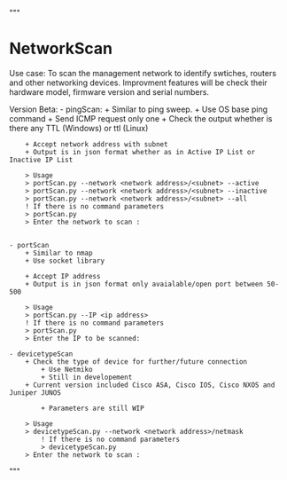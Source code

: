 """
# NetworkScan
 Use case: 
 To scan the management network to identify swtiches, routers and other networking devices. Improvment features will be check their hardware model, firmware version and serial numbers.
 
 Version Beta:
	- pingScan:
		+ Similar to ping sweep.
		+ Use OS base ping command
		+ Send ICMP request only one
		+ Check the output whether is there any TTL (Windows) or ttl (Linux)
		
		+ Accept network address with subnet
		+ Output is in json format whether as in Active IP List or Inactive IP List
		
		> Usage
		> portScan.py --network <network address>/<subnet> --active
		> portScan.py --network <network address>/<subnet> --inactive
		> portScan.py --network <network address>/<subnet> --all 
		! If there is no command parameters
		> portScan.py
		> Enter the network to scan : 
		
	
	- portScan
		+ Similar to nmap
		+ Use socket library
		
		+ Accept IP address
		+ Output is in json format only avaialable/open port between 50-500
		
		> Usage
		> portScan.py --IP <ip address>
		! If there is no command parameters
		> portScan.py
		> Enter the IP to be scanned:

  	- devicetypeScan
   		+ Check the type of device for further/future connection
     		+ Use Netmiko
       		+ Still in developement
	 	+ Current version included Cisco ASA, Cisco IOS, Cisco NXOS and Juniper JUNOS

     		+ Parameters are still WIP

	 	> Usage
   		> devicetypeScan.py --network <network address>/netmask
     		! If there is no command parameters
       		> devicetypeScan.py
	 	> Enter the network to scan : 
		
	
"""
